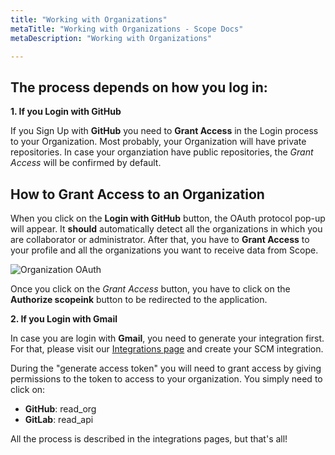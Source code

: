 ```yaml
---
title: "Working with Organizations"
metaTitle: "Working with Organizations - Scope Docs"
metaDescription: "Working with Organizations"

---
```


## The process depends on how you log in:

**1. If you Login with GitHub**

If you Sign Up with **GitHub** you need to **Grant Access** in the Login process to your Organization. Most probably, your Organization will have private repositories. In case your organziation have public repositories, the *Grant Access* will be confirmed by default. 

## How to Grant Access to an Organization

When you click on the **Login with GitHub** button, the OAuth protocol pop-up will appear. It **should** automatically detect all the organizations in which you are collaborator or administrator. After that, you have to **Grant Access** to your profile and all the organizations you want to receive data from Scope.

![Organization OAuth](https://user-images.githubusercontent.com/48650098/72151360-4c8c3200-33a8-11ea-857a-4f618dfa0d79.png)

Once you click on the *Grant Access* button, you have to click on the **Authorize scopeink** button to be redirected to the application.

**2. If you Login with Gmail**

In case you are login with **Gmail**, you need to generate your integration first. For that, please visit our [Integrations page](https://docs.scope.ink/integrations) and create your SCM integration.

During the "generate access token" you will need to grant access by giving permissions to the token to access to your organization. You simply need to click on:

- **GitHub**: read_org
- **GitLab**: read_api

All the process is described in the integrations pages, but that's all!